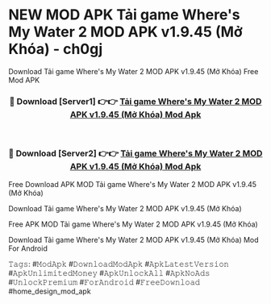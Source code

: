 # NEW MOD APK Tải game Where's My Water 2 MOD APK v1.9.45 (Mở Khóa) - ch0gj
Download Tải game Where's My Water 2 MOD APK v1.9.45 (Mở Khóa) Free Mod APK

<div align="center">
<h3>🔴 Download [Server1] 👉👉 <a href="https://apk-comot.site?title=Tải_game_Where's_My_Water_2_MOD_APK_v1.9.45_(Mở_Khóa)">Tải game Where's My Water 2 MOD APK v1.9.45 (Mở Khóa) Mod Apk</a></h3><br>

<h3>🔴 Download [Server2] 👉👉 <a href="https://apk-comot.site?title=Tải_game_Where's_My_Water_2_MOD_APK_v1.9.45_(Mở_Khóa)">Tải game Where's My Water 2 MOD APK v1.9.45 (Mở Khóa) Mod Apk</a></h3>
</div>


Free Download APK MOD Tải game Where's My Water 2 MOD APK v1.9.45 (Mở Khóa)

Download Tải game Where's My Water 2 MOD APK v1.9.45 (Mở Khóa) 

Free APK MOD Tải game Where's My Water 2 MOD APK v1.9.45 (Mở Khóa) 

Download Tải game Where's My Water 2 MOD APK v1.9.45 (Mở Khóa) Mod For Android

𝚃𝚊𝚐𝚜: #𝙼𝚘𝚍𝙰𝚙𝚔 #𝙳𝚘𝚠𝚗𝚕𝚘𝚊𝚍𝙼𝚘𝚍𝙰𝚙𝚔 #𝙰𝚙𝚔𝙻𝚊𝚝𝚎𝚜𝚝𝚅𝚎𝚛𝚜𝚒𝚘𝚗 #𝙰𝚙𝚔𝚄𝚗𝚕𝚒𝚖𝚒𝚝𝚎𝚍𝙼𝚘𝚗𝚎𝚢 #𝙰𝚙𝚔𝚄𝚗𝚕𝚘𝚌𝚔𝙰𝚕𝚕 #𝙰𝚙𝚔𝙽𝚘𝙰𝚍𝚜 #𝚄𝚗𝚕𝚘𝚌𝚔𝙿𝚛𝚎𝚖𝚒𝚞𝚖 #𝙵𝚘𝚛𝙰𝚗𝚍𝚛𝚘𝚒𝚍 #𝙵𝚛𝚎𝚎𝙳𝚘𝚠𝚗𝚕𝚘𝚊𝚍 #home_design_mod_apk